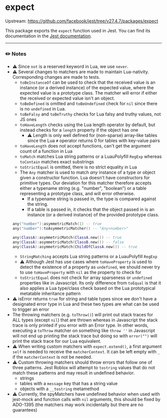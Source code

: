 # expect

Upstream: https://github.com/facebook/jest/tree/v27.4.7/packages/expect

This package exports the `expect` function used in Jest. You can find its documentation in the [Jest documentation](https://roblox.github.io/jest-roblox-internal).

---

### :pencil2: Notes
* :warning: Since `not` is a reserved keyword in Lua, we use `never`.
* :warning: Several changes to matchers are made to maintain Lua-nativity. Corresponding changes are made to tests.
    * `toBeInstanceOf` can be used to check that the received value is an instance (or a derived instance) of the expected value, where the expected value is a prototype class. The matcher will error if either the received or expected value isn't an object.
    * `toBeDefined` is omitted and `toBeUndefined` check for `nil` since there is no `undefined` in Lua.
    * `toBeFalsy` and `toBeTruthy` checks for Lua falsy and truthy values, not JS ones
    * `toHaveLength` checks using the Lua length operator by default, but instead checks for a `length` property if the object has one
        * :warning: Length is only well defined for (non-sparse) array-like tables since the Lua `#` operator returns 0 for tables with key-value pairs
    * `toHaveLength` does not accept functions, can't get the argument count of a function in Lua
    * `toMatch` matches Lua string patterns or a LuauPolyfill `RegExp` whereas `toContain` matches exact substrings
    * `toStrictEqual` is omitted, there is no strict equality in Lua
    * The `Any` matcher is used to match *any* instance of a type or object given a constructor function. Lua doesn't have constructors for primitive types. Our deviation for this matcher therefore accepts either a typename string (e.g. "number", "boolean") or a table representing a prototype class, and will error otherwise.
        * If a typename string is passed in, the type is compared against the string.
        * If a table is passed in, it checks that the object passed in is an instance (or a derived instance) of the provided prototype class.
    ```lua
    any("number"):asymmetricMatch(1) -- true
    any("number"):toAsymmetricMatcher() -- "Any<number>"

    any(ClassA):asymmetricMatch(ClassA.new()) -- true
    any(ClassA):asymmetricMatch(ClassB.new()) -- false
    any(ClassA):asymmetricMatch(ChildOfClassA.new()) -- true
    ```
    * `StringMatching` accepts Lua string patterns or a LuauPolyfill `RegExp`
    * :warning: Although Jest has use cases where `toHaveProperty` is used to detect the existence of a property as `undefined`, we should never try to use `toHaveProperty` with `nil` as the property to check for
    * `toStrictEqual` does not check for array sparseness or `undefined` properties like in Javascript. Its only difference from `toEqual` is that it also applies a Lua type/class check based on the Lua prototypical metatable inheritance pattern
* :warning: isError returns `true` for string and table types since we don't have a designated error type in Lua and these two types are what can be used to trigger an error
* The throwing matchers (e.g. `toThrow()`) will print out stack traces for ALL types (except `nil`) that are thrown whereas in Javascript the stack trace is only printed if you error with an Error type. In other words, executing a `toThrow` matcher on something like `throw ''` in Javascript will not end up printing the stack trace but doing so with `error("")` will print the stack trace for our Lua equivalent.
* :warning: When writing custom matchers with `expect.extend()`, a first argument `self` is needed to receive the `matcherContext`. It can be left empty with `_` if the `matcherContext` is not be needed.
* :warning: Custom throwing matchers should throw errors that follow one of three patterns. Jest Roblox will attempt to `tostring` values that do not match these patterns and may result in undefined behavior.
    * strings
    * tables with a `message` key that has a string value
    * objects with a `__tostring` metamethod
* :warning: Currently, the spyMatchers have undefined behavior when used with jest-mock and function calls with `nil` arguments, this should be fixed by ADO-1395 (the matchers may work incidentally but there are no guarantees)
